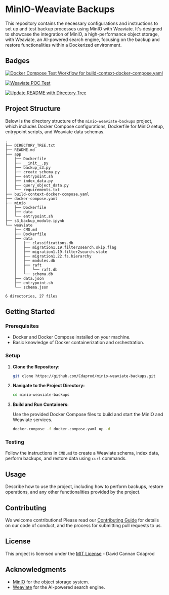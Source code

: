 # MinIO-Weaviate Backups

This repository contains the necessary configurations and instructions to set up and test backup processes using MinIO with Weaviate. It's designed to showcase the integration of MinIO, a high-performance object storage, with Weaviate, an AI-powered search engine, focusing on the backup and restore functionalities within a Dockerized environment.

## Badges

[![Docker Compose Test Workflow for build-context-docker-compose.yaml](https://github.com/Cdaprod/minio-weaviate-backups/actions/workflows/build-context-docker-compose.yml/badge.svg)](https://github.com/Cdaprod/minio-weaviate-backups/actions/workflows/build-context-docker-compose.yml)

[![Weaviate POC Test](https://github.com/Cdaprod/minio-weaviate-backups/actions/workflows/backup-curl-tests.yml/badge.svg)](https://github.com/Cdaprod/minio-weaviate-backups/actions/workflows/backup-curl-tests.yml)

[![Update README with Directory Tree](https://github.com/Cdaprod/minio-weaviate-backups/actions/workflows/update_readme.yml/badge.svg)](https://github.com/Cdaprod/minio-weaviate-backups/actions/workflows/update_readme.yml)

## Project Structure

Below is the directory structure of the `minio-weaviate-backups` project, which includes Docker Compose configurations, Dockerfile for MinIO setup, entrypoint scripts, and Weaviate data schemas.

<!-- DIRECTORY_TREE_START -->
```
.
├── DIRECTORY_TREE.txt
├── README.md
├── app
│   ├── Dockerfile
│   ├── __init__.py
│   ├── backup_s3.py
│   ├── create_schema.py
│   ├── entrypoint.sh
│   ├── index_data.py
│   ├── query_object_data.py
│   └── requirements.txt
├── build-context-docker-compose.yaml
├── docker-compose.yaml
├── minio
│   ├── Dockerfile
│   ├── data
│   └── entrypoint.sh
├── s3_backup_module.ipynb
└── weaviate
    ├── CMD.md
    ├── Dockerfile
    ├── data
    │   ├── classifications.db
    │   ├── migration1.19.filter2search.skip.flag
    │   ├── migration1.19.filter2search.state
    │   ├── migration1.22.fs.hierarchy
    │   ├── modules.db
    │   ├── raft
    │   │   └── raft.db
    │   └── schema.db
    ├── data.json
    ├── entrypoint.sh
    └── schema.json

6 directories, 27 files

```
<!-- DIRECTORY_TREE_END -->

## Getting Started

### Prerequisites

- Docker and Docker Compose installed on your machine.
- Basic knowledge of Docker containerization and orchestration.

### Setup

1. **Clone the Repository:**

   ```bash
   git clone https://github.com/Cdaprod/minio-weaviate-backups.git
   ```

2. **Navigate to the Project Directory:**

   ```bash
   cd minio-weaviate-backups
   ```

3. **Build and Run Containers:**

   Use the provided Docker Compose files to build and start the MinIO and Weaviate services.

   ```bash
   docker-compose -f docker-compose.yaml up -d
   ```

### Testing

Follow the instructions in `CMD.md` to create a Weaviate schema, index data, perform backups, and restore data using `curl` commands.

## Usage

Describe how to use the project, including how to perform backups, restore operations, and any other functionalities provided by the project.

## Contributing

We welcome contributions! Please read our [Contributing Guide](LINK_TO_CONTRIBUTING_GUIDE) for details on our code of conduct, and the process for submitting pull requests to us.

## License

This project is licensed under the [MIT License](LICENSE) - David Cannan Cdaprod

## Acknowledgments

- [MinIO](https://min.io/) for the object storage system.
- [Weaviate](https://www.semi.technology/developers/weaviate/current/) for the AI-powered search engine.
